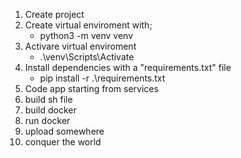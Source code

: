 1) Create project
2) Create virtual enviroment with;
    - python3 -m venv venv
3) Activare virtual enviroment
    - .\venv\Scripts\Activate
4) Install dependencies with a "requirements.txt" file
    - pip install -r .\requirements.txt
5) Code app starting from services
6) build sh file
7) build docker
8) run docker
9) upload somewhere
10) conquer the world
